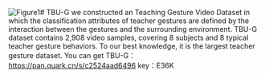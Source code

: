 ![Figure1](https://github.com/user-attachments/assets/b0150b5b-d040-49fb-9fcf-f55a90071037)# TBU-G
we constructed an  Teaching Gesture Video Dataset in which the classification attributes of teacher gestures are defined by the interaction between the gestures and the surrounding environment. TBU-G dataset contains 2,908 video samples, covering 8 subjects and 8 typical teacher gesture behaviors. To our best knowledge, it is the largest teacher gesture dataset. You can get TBU-G：https://pan.quark.cn/s/c2524aad6496 key：E36K

